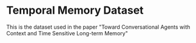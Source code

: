 # Temporal Memory Dataset
This is the dataset used in the paper "Toward Conversational Agents with Context and Time Sensitive Long-term Memory"
